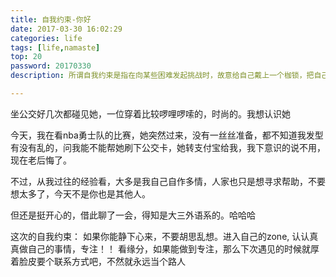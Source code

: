 ```yaml
---
title: 自我约束-你好
date: 2017-03-30 16:02:29
categories: life
tags: [life,namaste]
top: 20
password: 20170330
description: 所谓自我约束是指在向某些困难发起挑战时，故意给自己戴上一个枷锁，把自己逼到穷途末路， 制定只属于自己的规矩，正因为有了那个枷锁，你才会认真面对挑战，而一旦失败，你就能通过实践那个规矩，让自己得到严格的锻炼，使得自己不断进步，这才叫自我约束。

---
```


坐公交好几次都碰见她，一位穿着比较啰哩啰嗦的，时尚的。我想认识她

今天，我在看nba勇士队的比赛，她突然过来，没有一丝丝准备，都不知道我发型有没有乱的，问我能不能帮她刷下公交卡，她转支付宝给我，我下意识的说不用，现在老后悔了。

不过，从我过往的经验看，大多是我自己自作多情，人家也只是想寻求帮助，不要想太多了，今天不是你也是其他人。

但还是挺开心的，借此聊了一会，得知是大三外语系的。哈哈哈

这次的自我约束：
如果你能静下心来，不要胡思乱想。进入自己的zone, 认认真真做自己的事情，专注！！
看缘分，如果能做到专注，那么下次遇见的时候就厚着脸皮要个联系方式吧，不然就永远当个路人




